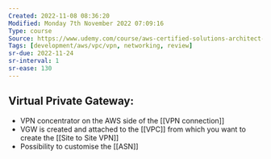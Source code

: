 ```yaml
---
Created: 2022-11-08 08:36:20
Modified: Monday 7th November 2022 07:09:16
Type: course
Source: https://www.udemy.com/course/aws-certified-solutions-architect-associate-saa-c01/?xref=E0Aed11STH4LPUQvCz0GJFABTmM=
Tags: [development/aws/vpc/vpn, networking, review]
sr-due: 2022-11-24
sr-interval: 1
sr-ease: 130
---
```


## Virtual Private Gateway:

- VPN concentrator on the AWS side of the [[VPN connection]]
- VGW is created and attached to the [[VPC]] from which you want to create the [[Site to Site VPN]]
- Possibility to customise the [[ASN]]